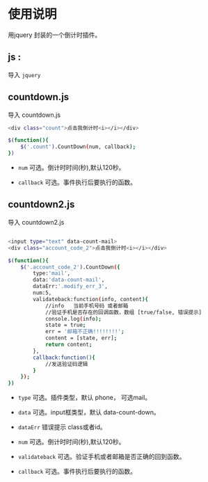 ﻿# 使用说明

用jquery 封装的一个倒计时插件。



## js :

导入 `jquery`


## countdown.js
导入 countdown.js

```bash
<div class="count">点击我倒计时<i></i></div>
```

```bash
$(function(){
	$('.count').CountDown(num, callback);
})
```

- `num` 可选。倒计时时间(秒),默认120秒。

- `callback`  可选。事件执行后要执行的函数。




## countdown2.js

导入 countdown2.js

```bash

<input type="text" data-count-mail>
<div class="account_code_2">点击我倒计时<i></i></div>
```

```bash
$(function(){
	$('.account_code_2').CountDown({
		type:'mail',
		data:'data-count-mail',
		dataErr:'.modify_err_3',
		num:5,
		validateback:function(info, content){
		    //info   当前手机号码 或者邮箱 
		    //验证手机是否存在的回调函数，数组 [true/false, 错误提示]
		    console.log(info);
		    state = true;
		    err = '邮箱不正确!!!!!!!!';
		    content = [state, err];
		    return content;
		},
		callback:function(){
		    //发送验证码逻辑
		}
	});
})
```


- `type` 可选。插件类型，默认 phone， 可选mail。

- `data` 可选。input框类型，默认 data-count-down。

- `dataErr` 错误提示 class或者id。

- `num` 可选。倒计时时间(秒),默认120秒。

- `validateback`  可选。验证手机或者邮箱是否正确的回到函数。

- `callback`  可选。事件执行后要执行的函数。

